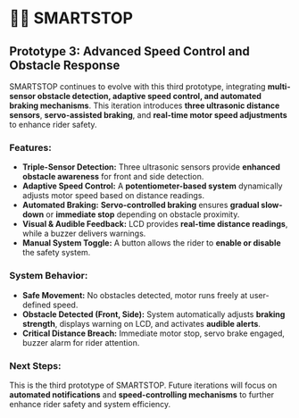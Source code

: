 # 🚴‍♂️ SMARTSTOP 

## Prototype 3: Advanced Speed Control and Obstacle Response  

SMARTSTOP continues to evolve with this third prototype, integrating **multi-sensor obstacle detection, adaptive speed control, and automated braking mechanisms**. This iteration introduces **three ultrasonic distance sensors**, **servo-assisted braking**, and **real-time motor speed adjustments** to enhance rider safety.

### Features:
- **Triple-Sensor Detection:** Three ultrasonic sensors provide **enhanced obstacle awareness** for front and side detection.
- **Adaptive Speed Control:** A **potentiometer-based system** dynamically adjusts motor speed based on distance readings.
- **Automated Braking:** **Servo-controlled braking** ensures **gradual slow-down** or **immediate stop** depending on obstacle proximity.
- **Visual & Audible Feedback:** LCD provides **real-time distance readings**, while a buzzer delivers warnings.
- **Manual System Toggle:** A button allows the rider to **enable or disable** the safety system.

### System Behavior:
- **Safe Movement:** No obstacles detected, motor runs freely at user-defined speed.
- **Obstacle Detected (Front, Side):** System automatically adjusts **braking strength**, displays warning on LCD, and activates **audible alerts**.
- **Critical Distance Breach:** Immediate motor stop, servo brake engaged, buzzer alarm for rider attention.

### Next Steps:  
This is the third prototype of SMARTSTOP. Future iterations will focus on **automated notifications** and **speed-controlling mechanisms** to further enhance rider safety and system efficiency.